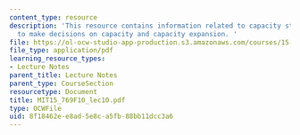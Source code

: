 ```yaml
---
content_type: resource
description: 'This resource contains information related to capacity strategy: how
  to make decisions on capacity and capacity expansion. '
file: https://ol-ocw-studio-app-production.s3.amazonaws.com/courses/15-769-operations-strategy-fall-2010/8f18462ee8ad5e8ca5fb88bb11dcc3a6_MIT15_769F10_lec10.pdf
file_type: application/pdf
learning_resource_types:
- Lecture Notes
parent_title: Lecture Notes
parent_type: CourseSection
resourcetype: Document
title: MIT15_769F10_lec10.pdf
type: OCWFile
uid: 8f18462e-e8ad-5e8c-a5fb-88bb11dcc3a6
---
```

